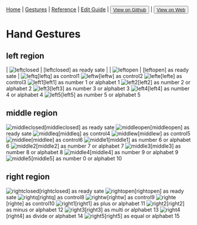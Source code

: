 [Home](/README.md) | [Gestures](/gestures.md) | [Reference](/reference.md) | [Edit Guide](/editguide.md) | <button class="nav" ><a href="https://github.com/whatifif/handgesture/">View on Github</a></button>  |  <button class="nav" ><a href="https://whatifif.github.io/handgesture/">View on Web</a></button>


# Hand Gestures

## left region
| ![leftclosed](/resources/gestures/lc.jpg) | [leftclosed] as ready sate |
| ![leftopen](/resources/gestures/lo.jpg) | [leftopen] as ready sate |
![leftq](/resources/gestures/lq.jpg)[leftq] as control1
![leftw](/resources/gestures/lw.jpg)[leftw] as control2
![lefte](/resources/gestures/le.jpg)[lefte] as control3
![left1](/resources/gestures/l1.jpg)[left1] as number 1 or alphabet 1
![left2](/resources/gestures/l2.jpg)[left2] as number 2 or alphabet 2
![left3](/resources/gestures/l3.jpg)[left3] as number 3 or alphabet 3
![left4](/resources/gestures/l4.jpg)[left4] as number 4 or alphabet 4
![left5](/resources/gestures/l5.jpg)[left5] as number 5 or alphabet 5

## middle region
![middleclosed](/resources/gestures/mc.jpg)[middleclosed] as ready sate
![middleopen](/resources/gestures/mo.jpg)[middleopen] as ready sate
![middleq](/resources/gestures/mq.jpg)[middleq] as control4
![middlew](/resources/gestures/mw.jpg)[middlew] as control5
![middlee](/resources/gestures/me.jpg)[middlee] as control6
![middle1](/resources/gestures/m1.jpg)[middle1] as number 6 or alphabet 6
![middle2](/resources/gestures/m2.jpg)[middle2] as number 7 or alphabet 7
![middle3](/resources/gestures/m3.jpg)[middle3] as number 8 or alphabet 8
![middle4](/resources/gestures/m4.jpg)[middle4] as number 9 or alphabet 9
![middle5](/resources/gestures/m5.jpg)[middle5] as number 0 or alphabet 10

## right region
![rightclosed](/resources/gestures/rc.jpg)[rightclosed] as ready sate
![rightopen](/resources/gestures/ro.jpg)[rightopen] as ready sate
![rightq](/resources/gestures/rq.jpg)[rightq] as control8
![rightw](/resources/gestures/rw.jpg)[rightw] as control9
![righte](/resources/gestures/re.jpg)[righte] as control10
![right1](/resources/gestures/r1.jpg)[right1] as plus or alphabet 11
![right2](/resources/gestures/r2.jpg)[right2] as minus or alphabet 12
![right3](/resources/gestures/r3.jpg)[right3] as multi or alphabet 13
![right4](/resources/gestures/r4.jpg)[right4] as divide or alphabet 14
![right5](/resources/gestures/r5.jpg)[right5] as equal  or alphabet 15
